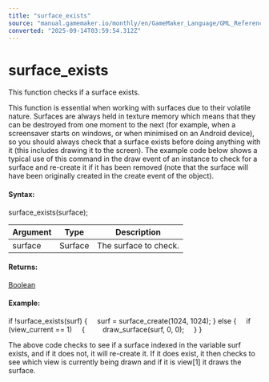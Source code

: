 ```yaml
---
title: "surface_exists"
source: "manual.gamemaker.io/monthly/en/GameMaker_Language/GML_Reference/Drawing/Surfaces/surface_exists.htm"
converted: "2025-09-14T03:59:54.312Z"
---
```


# surface\_exists

This function checks if a surface exists.

This function is essential when working with surfaces due to their volatile nature. Surfaces are always held in texture memory which means that they can be destroyed from one moment to the next (for example, when a screensaver starts on windows, or when minimised on an Android device), so you should always check that a surface exists before doing anything with it (this includes drawing it to the screen). The example code below shows a typical use of this command in the draw event of an instance to check for a surface and re-create it if it has been removed (note that the surface will have been originally created in the create event of the object).

#### Syntax:

surface\_exists(surface);

| Argument | Type | Description |
| --- | --- | --- |
| surface | Surface | The surface to check. |

#### Returns:

[Boolean](../../../GML_Overview/Data_Types.md)

#### Example:

if !surface\_exists(surf)
{
    surf = surface\_create(1024, 1024);
}
else
{
    if (view\_current == 1)
    {
        draw\_surface(surf, 0, 0);
    }
}

The above code checks to see if a surface indexed in the variable surf exists, and if it does not, it will re-create it. If it does exist, it then checks to see which view is currently being drawn and if it is view\[1\] it draws the surface.